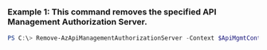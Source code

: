### Example 1: This command removes the specified API Management Authorization Server.
```powershell
PS C:\> Remove-AzApiManagementAuthorizationServer -Context $ApiMgmtContext -ServerId authserverid
```

